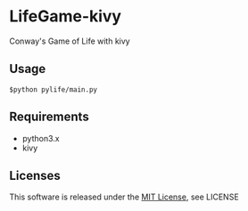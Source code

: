 # LifeGame-kivy
Conway's Game of Life with kivy


## Usage
    $python pylife/main.py


## Requirements
* python3.x
* kivy


## Licenses
This software is released under the [MIT License][MIT], see LICENSE

[MIT]: http://www.opensource.org/licenses/mit-license.php

